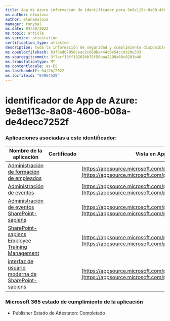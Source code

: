 ```yaml
---
title: App de Azure información de identificador para 9e8e113c-8a08-4606-b08a-de4decc7252f
ms.author: elmalova
author: elenamalova
manager: tonybal
ms.date: 04/20/2022
ms.topic: article
ms.service: attestation
certification_type: attested
description: Toda la información de seguridad y cumplimiento disponible para 9e8e113c-8a08-4606-b08a-de4decc7252f.
ms.openlocfilehash: b3f5ed67058ceac2c660ba444c9e54cc9320e333
ms.sourcegitcommit: 3f7acf13ff182026b75f58baa2290a68c8281b46
ms.translationtype: MT
ms.contentlocale: es-ES
ms.lasthandoff: 04/20/2022
ms.locfileid: "64964539"
---
```

# <a name="azure-app-id-9e8e113c-8a08-4606-b08a-de4decc7252f"></a>identificador de App de Azure: 9e8e113c-8a08-4606-b08a-de4decc7252f


### <a name="apps-associated-with-this-id"></a>Aplicaciones asociadas a este identificador:
| **Nombre de la aplicación** | **Certificado** | **Vista en AppSource** |
|--------------|---------------|-----------------------|
| [Administración de formación de empleados](../forward/WA200001512.md) |  | [https://appsource.microsoft.com/product/office/WA200001512](https://appsource.microsoft.com/product/office/WA200001512) |
| [Administración de eventos](../forward/WA200000714.md) |  | [https://appsource.microsoft.com/product/office/WA200000714](https://appsource.microsoft.com/product/office/WA200000714) |
| [Administración de eventos SharePoint-sapiens](../forward/WA104380834.md) |  | [https://appsource.microsoft.com/product/office/WA104380834](https://appsource.microsoft.com/product/office/WA104380834) |
| [SharePoint-sapiens Employee Training Management](../forward/WA104380833.md) |  | [https://appsource.microsoft.com/product/office/WA104380833](https://appsource.microsoft.com/product/office/WA104380833) |
| [interfaz de usuario moderna de SharePoint-sapiens](../forward/WA200003529.md) |  | [https://appsource.microsoft.com/product/office/WA200003529](https://appsource.microsoft.com/product/office/WA200003529) |

### <a name="microsoft-365-app-compliance-status"></a>Microsoft 365 estado de cumplimiento de la aplicación
- Publisher Estado de Attestaton: Completado
